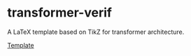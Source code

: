 # transformer-verif

A LaTeX template based on TikZ for transformer architecture.

[Template](transformer-sec-max.jpg)
